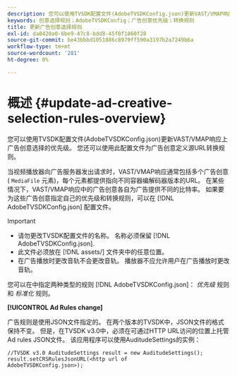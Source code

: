 ```yaml
---
description: 您可以使用TVSDK配置文件(AdobeTVSDKConfig.json)更新VAST/VMAP响应上广告创意选择的优先级。 您还可以使用此配置文件为广告创意定义源URL转换规则。
keywords: 创意选择规则；AdobeTVSDKConfig；广告创意优先级；转换规则
title: 更新广告创意选择规则
exl-id: da0420a0-6be9-47c8-bdd8-45f0f1860f28
source-git-commit: be43bbbd1051886c8979ff590a3197b2a7249b6a
workflow-type: tm+mt
source-wordcount: '281'
ht-degree: 0%

---
```


# 概述 {#update-ad-creative-selection-rules-overview}

您可以使用TVSDK配置文件(AdobeTVSDKConfig.json)更新VAST/VMAP响应上广告创意选择的优先级。 您还可以使用此配置文件为广告创意定义源URL转换规则。

当视频播放器向广告服务器发出请求时，VAST/VMAP响应通常包括多个广告创意( `MediaFile` 元素)，每个元素都提供指向不同容器编解码器版本的URL。 在某些情况下，VAST/VMAP响应中的广告创意各自为广告提供不同的比特率。 如果要为这些广告创意指定自己的优先级和转换规则，可以在 [!DNL AdobeTVSDKConfig.json] 配置文件。

>[!IMPORTANT]
>
>* 请勿更改TVSDK配置文件的名称。 名称必须保留 [!DNL AdobeTVSDKConfig.json].
>* 此文件必须放在 [!DNL assets/] 文件夹中的任意位置。
>* 在广告播放时更改音轨不会更改音轨。 播放器不应允许用户在广告播放时更改音轨。
>


您可以在中指定两种类型的规则 [!DNL AdobeTVSDKConfig.json]： *优先级* 规则和 *标准化* 规则。

**[!UICONTROL Ad Rules change]**

<!--<a id="section_EDCE7C94156D4A47AA2FBAE9BE0390CE"></a>-->

广告规则是使用JSON文件指定的。 在两个版本的TVSDK中，JSON文件的格式保持不变。 但是，在TVSDK v3.0中，必须在可通过HTTP URL访问的位置上托管Ad rules JSON文件。 该应用程序可以使用AuditudeSettings的实例：

```
//TVSDK v3.0 AuditudeSettings result = new AuditudeSettings(); 
result.setCRSRulesJsonURL(<http url of 
AdobeTVSDKConfig.json>);  
```
